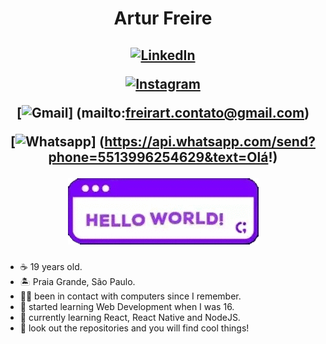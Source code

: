<h1 align="center">
Artur Freire
</h1>

<h2 align="center">
  
[![LinkedIn](https://img.shields.io/badge/-LinkedIn-7c01fe?style=flat-square&logo=Linkedin&logoColor=white&link=https://www.linkedin.com/in/freirart/)](https://www.linkedin.com/in/freirart/)

[![Instagram](https://img.shields.io/badge/-Instagram-7c01fe?style=flat-square&logo=Instagram&logoColor=white&link=https://www.instagram.com/freirart//)](https://www.linkedin.com/in/freirart/)

[![Gmail](https://img.shields.io/badge/-Gmail-7c01fe?style=flat-square&logo=Gmail&logoColor=white&link=mailto:freirart.contato@gmail.com)]
(mailto:freirart.contato@gmail.com)

[![Whatsapp](https://img.shields.io/badge/-Whatsapp-7c01fe?style=flat-square&labelColor=7c01fe&logo=whatsapp&logoColor=white&link=https://api.whatsapp.com/send?phone=5512988344336&text=Olá!)]
(https://api.whatsapp.com/send?phone=5513996254629&text=Olá!)

![Greetings!👋](https://raw.githubusercontent.com/freirart/freirart/master/hello_world.gif)

</h2>

- ☕ 19 years old.
- 🏝 Praia Grande, São Paulo.
- 👨‍💻 been in contact with computers since I remember. 
- 👶 started learning Web Development when I was 16.
- 🚀 currently learning React, React Native and NodeJS.
- 👀 look out the repositories and you will find cool things!
